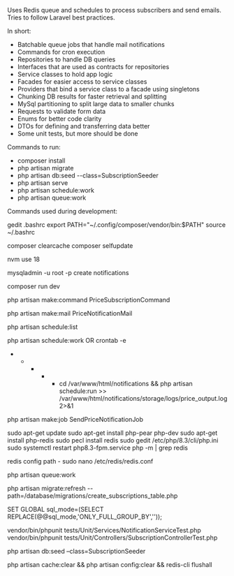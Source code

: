 Uses Redis queue and schedules to process subscribers and send emails. Tries to follow Laravel best practices. 

In short:
- Batchable queue jobs that handle mail notifications
- Commands for cron execution
- Repositories to handle DB queries
- Interfaces that are used as contracts for repositories
- Service classes to hold app logic
- Facades for easier access to service classes
- Providers that bind a service class to a facade using singletons
- Chunking DB results for faster retrieval and splitting
- MySql partitioning to split large data to smaller chunks
- Requests to validate form data
- Enums for better code clarity
- DTOs for defining and transferring data better
- Some unit tests, but more should be done

Commands to run:

- composer install
- php artisan migrate
- php artisan db:seed --class=SubscriptionSeeder
- php artisan serve
- php artisan schedule:work
- php artisan queue:work

Commands used during development:

gedit .bashrc
export PATH="~/.config/composer/vendor/bin:$PATH"
source ~/.bashrc

composer clearcache
composer selfupdate

nvm use 18

mysqladmin -u root -p create notifications

composer run dev

php artisan make:command PriceSubscriptionCommand

php artisan make:mail PriceNotificationMail

php artisan schedule:list

php artisan schedule:work
OR
crontab -e

* * * * * cd /var/www/html/notifications && php artisan schedule:run >> /var/www/html/notifications/storage/logs/price_output.log 2>&1

php artisan make:job SendPriceNotificationJob

sudo apt-get update 
sudo apt-get install php-pear php-dev
sudo apt-get install php-redis
sudo pecl install redis
sudo gedit /etc/php/8.3/cli/php.ini
sudo systemctl restart php8.3-fpm.service
php -m | grep redis

redis config path - sudo nano /etc/redis/redis.conf

php artisan queue:work

php artisan migrate:refresh --path=/database/migrations/create_subscriptions_table.php

SET GLOBAL sql_mode=(SELECT REPLACE(@@sql_mode,'ONLY_FULL_GROUP_BY',''));

vendor/bin/phpunit tests/Unit/Services/NotificationServiceTest.php 
vendor/bin/phpunit tests/Unit/Controllers/SubscriptionControllerTest.php

php artisan db:seed –class=SubscriptionSeeder

php artisan cache:clear && php artisan config:clear && redis-cli flushall

